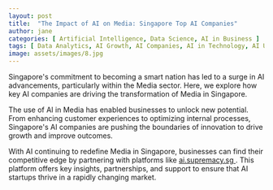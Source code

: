 ```yaml
---
layout: post
title:  "The Impact of AI on Media: Singapore Top AI Companies"
author: jane
categories: [ Artificial Intelligence, Data Science, AI in Business ]
tags: [ Data Analytics, AI Growth, AI Companies, AI in Technology, AI Use Cases ]
image: assets/images/8.jpg
---
```


Singapore's commitment to becoming a smart nation has led to a surge in AI advancements, particularly within the Media sector. Here, we explore how key AI companies are driving the transformation of Media in Singapore.

The use of AI in Media has enabled businesses to unlock new potential. From enhancing customer experiences to optimizing internal processes, Singapore's AI companies are pushing the boundaries of innovation to drive growth and improve outcomes.

With AI continuing to redefine Media in Singapore, businesses can find their competitive edge by partnering with platforms like <a href="https://ai.supremacy.sg" target="_blank"> ai.supremacy.sg </a>. This platform offers key insights, partnerships, and support to ensure that AI startups thrive in a rapidly changing market.
